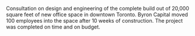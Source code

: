 Consultation on design and engineering of the complete build out of 20,000 square feet of new office space in downtown Toronto. Byron Capital moved 100 employees into the space after 10 weeks of construction. The project was completed on time and on budget.